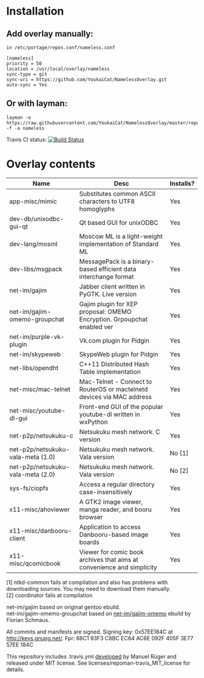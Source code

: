 # Installation

## Add overlay manually:
```
in /etc/portage/repos.conf/nameless.conf

[nameless]
priority = 50
location = /usr/local/overlay/nameless
sync-type = git
sync-uri = https://github.com/YoukaiCat/NamelessOverlay.git
auto-sync = Yes
```

## Or with layman:
```
layman -o https://raw.githubusercontent.com/YoukaiCat/NamelessOverlay/master/repositories.xml -f -a nameless
```

Travis CI status: [![Build Status](https://travis-ci.org/YoukaiCat/NamelessOverlay.svg)](https://travis-ci.org/YoukaiCat/NamelessOverlay)

# Overlay contents
| Name                               | Desc                                                                   | Installs? |
|------------------------------------|------------------------------------------------------------------------|-----------|
| app-misc/mimic                     | Substitutes common ASCII characters to UTF8 homoglyphs                 | Yes       |
| dev-db/unixodbc-gui-qt             | Qt based GUI for unixODBC                                              | Yes       |
| dev-lang/mosml                     | Moscow ML is a light-weight implementation of Standard ML              | Yes       |
| dev-libs/msgpack                   | MessagePack is a binary-based efficient data interchange format        | Yes       |
| net-im/gajim                       | Jabber client written in PyGTK. Live version                           | Yes       |
| net-im/gajim-omemo-groupchat       | Gajim plugin for XEP proposal: OMEMO Encryption. Grpoupchat enabled ver| Yes       |
| net-im/purple-vk-plugin            | Vk.com plugin for Pidgin                                               | Yes       |
| net-im/skypeweb                    | SkypeWeb plugin for Pidgin                                             | Yes       |
| net-libs/opendht                   | C++11 Distributed Hash Table implementation                            | Yes       |
| net-misc/mac-telnet                | Mac-Telnet - Connect to RouterOS or mactelnetd devices via MAC address | Yes       |
| net-misc/youtube-dl-gui            | Front-end GUI of the popular youtube-dl written in wxPython            | Yes       |
| net-p2p/netsukuku-c                | Netsukuku mesh network. C version                                      | Yes       |
| net-p2p/netsukuku-vala-meta (1.0)  | Netsukuku mesh network. Vala version                                   | No [1]    |
| net-p2p/netsukuku-vala-meta (2.0)  | Netsukuku mesh network. Vala version                                   | No [2]    |
| sys-fs/ciopfs                      | Access a regular directory case-insensitively                          | Yes       |
| x11-misc/ahoviewer                 | A GTK2 image viewer, manga reader, and booru browser                   | Yes       |
| x11-misc/danbooru-client           | Application to access Danbooru-based image boards                      | Yes       |
| x11-misc/qcomicbook                | Viewer for comic book archives that aims at convenience and simplicity | Yes       |

[1] ntkd-common fails at compilation and also has problems with downloading sources. You may need to download them manually.  
[2] coordinator fails at compilation

net-im/gajim based on original gentoo ebuild.  
net-im/gajim-omemo-groupchat based on [net-im/gajim-omemo](https://gitlab.com/Flow/flow-s-ebuilds/tree/master/net-im/gajim-omemo) ebuild by Florian Schmaus.

All commits and manifests are signed. Signing key: 0x57EE184C at http://keys.gnupg.net/. Fpr: 68C1 93F3 C8BC EC64 AC6E  092F 405F 3E77 57EE 184C

This repository includes .travis.yml [developed](https://github.com/mrueg/repoman-travis) by Manuel Rüger and released under MIT license. See licenses/repoman-travis_MIT_license for details.
